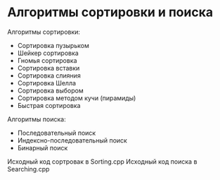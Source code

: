 # Алгоритмы сортировки и поиска
Алгоритмы сортировки:
- Сортировка пузырьком
- Шейкер сортировка
- Гномья сортировка
- Сортировка вставки
- Сортировка слияния
- Сортировка Шелла
- Сортировка выбором
- Сортировка методом кучи (пирамиды)
- Быстрая сортировка

Алгоритмы поиска:
- Последовательный поиск
- Индексно-последовательный поиск
- Бинарный поиск

Исходный код сортровак в Sorting.cpp
Исходный код поиска в Searching.cpp
